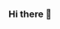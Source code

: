 ### Hi there 👋

<!--
**MilenaMelo/MilenaMelo** is a ✨ _special_ ✨ repository because its `README.md` (this file) appears on your GitHub profile.

Here are some ideas to get you started:

- 🔭 I am currently an intern at fintech Pago
- 🌱 I’m currently learning UX Design, Software Develop and Automated Testing;
- 📫 How to reach me: milenasmelo@outlook.com
- ⚡ Fun fact: I'm an artist and I like guitar! :metal:


